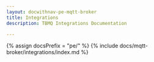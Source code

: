 ```yaml
---
layout: docwithnav-pe-mqtt-broker
title: Integrations
description: TBMQ Integrations Documentation 

---
```


{% assign docsPrefix = "pe/" %}
{% include docs/mqtt-broker/integrations/index.md %}